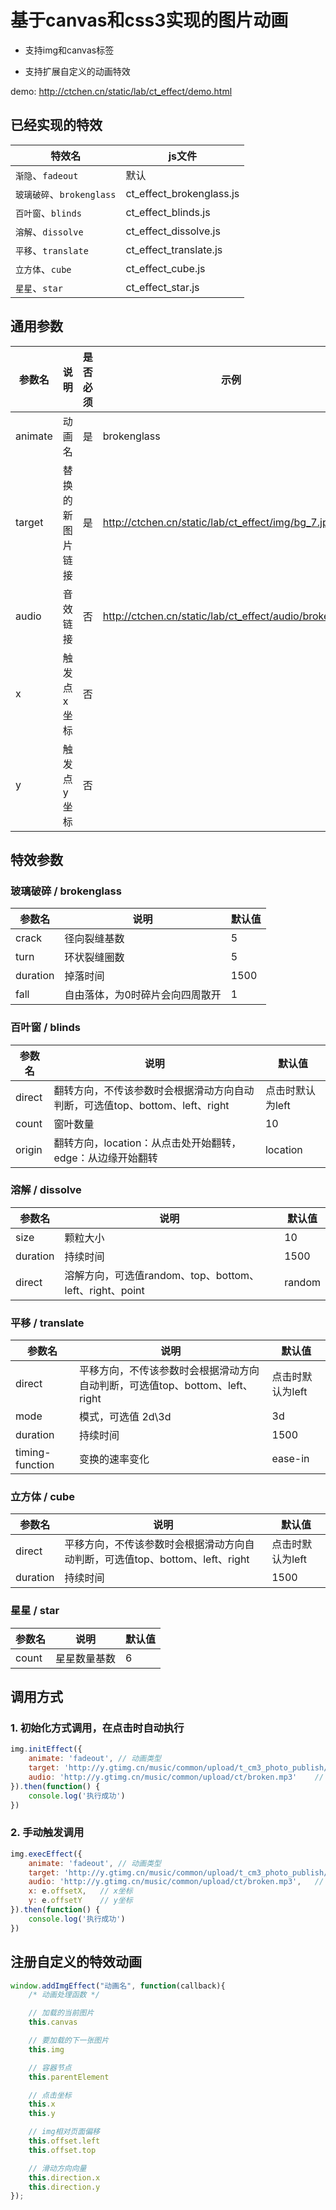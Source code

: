 # 基于canvas和css3实现的图片动画

- 支持img和canvas标签

- 支持扩展自定义的动画特效

demo: http://ctchen.cn/static/lab/ct_effect/demo.html

## 已经实现的特效

| 特效名 | js文件 |
|-|-|
| `渐隐`、`fadeout` | 默认 |
| `玻璃破碎`、`brokenglass` | ct_effect_brokenglass.js |
| `百叶窗`、`blinds` | ct_effect_blinds.js |
| `溶解`、`dissolve` | ct_effect_dissolve.js |
| `平移`、`translate` | ct_effect_translate.js |
| `立方体`、`cube` | ct_effect_cube.js |
| `星星`、`star` | ct_effect_star.js |

## 通用参数

| 参数名 | 说明 | 是否必须 | 示例 |
|-|-|-|-|
| animate | 动画名 | 是 | brokenglass |
| target | 替换的新图片链接 | 是 | http://ctchen.cn/static/lab/ct_effect/img/bg_7.jpg |
| audio | 音效链接 | 否 | http://ctchen.cn/static/lab/ct_effect/audio/broken.mp3 |
| x | 触发点x坐标 | 否 | |
| y | 触发点y坐标 | 否 | |

## 特效参数

### 玻璃破碎 / brokenglass

| 参数名 | 说明 | 默认值 |
|-|-|-|
| crack | 径向裂缝基数 | 5 |
| turn | 环状裂缝圈数 | 5 |
| duration | 掉落时间 | 1500 |
| fall | 自由落体，为0时碎片会向四周散开 | 1 |

### 百叶窗 / blinds

| 参数名 | 说明 | 默认值 |
|-|-|-|
| direct | 翻转方向，不传该参数时会根据滑动方向自动判断，可选值top、bottom、left、right | 点击时默认为left |
| count | 窗叶数量 | 10 |
| origin | 翻转方向，location：从点击处开始翻转，edge：从边缘开始翻转 | location |

### 溶解 / dissolve

| 参数名 | 说明 | 默认值 |
|-|-|-|
| size | 颗粒大小 | 10 |
| duration | 持续时间 | 1500 |
| direct | 溶解方向，可选值random、top、bottom、left、right、point | random |

### 平移 / translate

| 参数名 | 说明 | 默认值 |
|-|-|-|
| direct | 平移方向，不传该参数时会根据滑动方向自动判断，可选值top、bottom、left、right | 点击时默认为left |
| mode | 模式，可选值 2d\3d | 3d |
| duration | 持续时间 | 1500 |
| timing-function | 变换的速率变化 | ease-in |

### 立方体 / cube

| 参数名 | 说明 | 默认值 |
|-|-|-|
| direct | 平移方向，不传该参数时会根据滑动方向自动判断，可选值top、bottom、left、right | 点击时默认为left |
| duration | 持续时间 | 1500 |

### 星星 / star

| 参数名 | 说明 | 默认值 |
|-|-|-|
| count | 星星数量基数 | 6 |

## 调用方式

### 1. 初始化方式调用，在点击时自动执行

```javascript
img.initEffect({
    animate: 'fadeout',	// 动画类型
    target: 'http://y.gtimg.cn/music/common/upload/t_cm3_photo_publish/1432038769616126350.jpg',	// 替换的新图片
    audio: 'http://y.gtimg.cn/music/common/upload/ct/broken.mp3'	// 音效
}).then(function() {
    console.log('执行成功')
})
```

### 2. 手动触发调用

```javascript
img.execEffect({
    animate: 'fadeout',	// 动画类型
    target: 'http://y.gtimg.cn/music/common/upload/t_cm3_photo_publish/1432038769616126350.jpg',	// 替换的新图片
    audio: 'http://y.gtimg.cn/music/common/upload/ct/broken.mp3',	// 音效
    x: e.offsetX,	// x坐标
    y: e.offsetY	// y坐标
}).then(function() {
    console.log('执行成功')
})
```

## 注册自定义的特效动画

```javascript
window.addImgEffect("动画名", function(callback){
    /* 动画处理函数 */

    // 加载的当前图片
    this.canvas

    // 要加载的下一张图片
    this.img

    // 容器节点
    this.parentElement

    // 点击坐标
    this.x
    this.y

    // img相对页面偏移
    this.offset.left
    this.offset.top

    // 滑动方向向量
    this.direction.x
    this.direction.y
});
```
